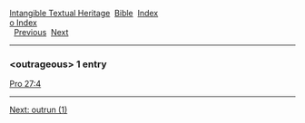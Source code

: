 [Intangible Textual Heritage](../../index)  [Bible](../index) 
[Index](index)   
[o Index](_o_)  
  [Previous](c08121)  [Next](c08123) 

------------------------------------------------------------------------

### &lt;outrageous&gt; 1 entry

[Pro 27:4](../kjv/pro027.htm#004)  

------------------------------------------------------------------------

[Next: outrun (1)](c08123)
